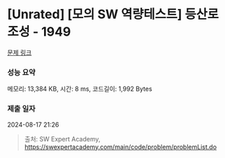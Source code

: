 # [Unrated] [모의 SW 역량테스트] 등산로 조성 - 1949 

[문제 링크](https://swexpertacademy.com/main/code/problem/problemDetail.do?contestProbId=AV5PoOKKAPIDFAUq) 

### 성능 요약

메모리: 13,384 KB, 시간: 8 ms, 코드길이: 1,992 Bytes

### 제출 일자

2024-08-17 21:26



> 출처: SW Expert Academy, https://swexpertacademy.com/main/code/problem/problemList.do